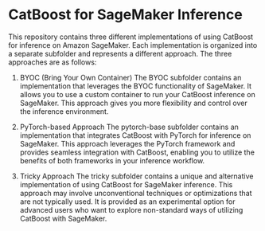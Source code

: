 # CatBoost for SageMaker Inference
This repository contains three different implementations of using CatBoost for inference on Amazon SageMaker. Each implementation is organized into a separate subfolder and represents a different approach. The three approaches are as follows:

1. BYOC (Bring Your Own Container)
The BYOC subfolder contains an implementation that leverages the BYOC functionality of SageMaker. It allows you to use a custom container to run your CatBoost inference on SageMaker. This approach gives you more flexibility and control over the inference environment.

2. PyTorch-based Approach
The pytorch-base subfolder contains an implementation that integrates CatBoost with PyTorch for inference on SageMaker. This approach leverages the PyTorch framework and provides seamless integration with CatBoost, enabling you to utilize the benefits of both frameworks in your inference workflow.

3. Tricky Approach
The tricky subfolder contains a unique and alternative implementation of using CatBoost for SageMaker inference. This approach may involve unconventional techniques or optimizations that are not typically used. It is provided as an experimental option for advanced users who want to explore non-standard ways of utilizing CatBoost with SageMaker.
